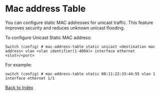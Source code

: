 # Mac address Table 

You can configure static MAC addresses for unicast traffic. This feature improves security and reduces unknown unicast flooding.

To configure Unicast Static MAC address: 

```
Switch (config) # mac-address-table static unicast <destination mac address> vlan <vlan identifier(1-4094)> interface ethernet <slot>/<port>
```

For example: 

```
switch (config) # mac-address-table static 00:11:22:33:44:55 vlan 1 interface ethernet 1/1
```

[Back to Index](../index.md)

